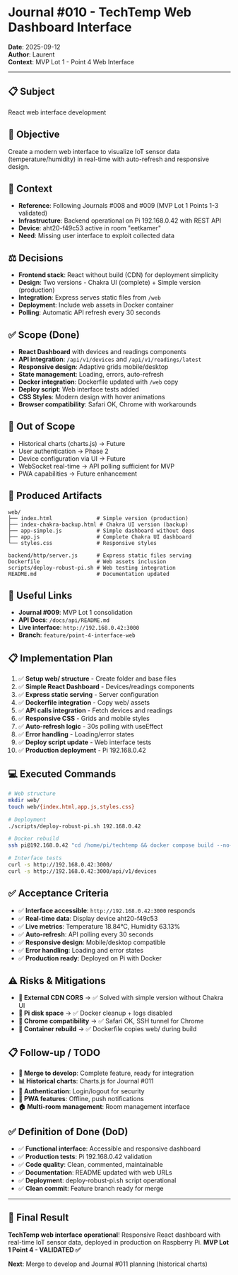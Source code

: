 # Journal #010 - TechTemp Web Dashboard Interface
**Date**: 2025-09-12  
**Author**: Laurent  
**Context**: MVP Lot 1 - Point 4 Web Interface

---

## 📋 **Subject**
React web interface development

## 🎯 **Objective**
Create a modern web interface to visualize IoT sensor data (temperature/humidity) in real-time with auto-refresh and responsive design.

## 📖 **Context**
- **Reference**: Following Journals #008 and #009 (MVP Lot 1 Points 1-3 validated)
- **Infrastructure**: Backend operational on Pi 192.168.0.42 with REST API
- **Device**: aht20-f49c53 active in room "eetkamer" 
- **Need**: Missing user interface to exploit collected data

## ⚖️ **Decisions**
- **Frontend stack**: React without build (CDN) for deployment simplicity
- **Design**: Two versions - Chakra UI (complete) + Simple version (production)
- **Integration**: Express serves static files from `/web`
- **Deployment**: Include web assets in Docker container
- **Polling**: Automatic API refresh every 30 seconds

## ✅ **Scope (Done)**
- **React Dashboard** with devices and readings components
- **API integration**: `/api/v1/devices` and `/api/v1/readings/latest`
- **Responsive design**: Adaptive grids mobile/desktop
- **State management**: Loading, errors, auto-refresh
- **Docker integration**: Dockerfile updated with `/web` copy
- **Deploy script**: Web interface tests added
- **CSS Styles**: Modern design with hover animations
- **Browser compatibility**: Safari OK, Chrome with workarounds

## 🚫 **Out of Scope**
- Historical charts (charts.js) → Future
- User authentication → Phase 2
- Device configuration via UI → Future  
- WebSocket real-time → API polling sufficient for MVP
- PWA capabilities → Future enhancement

## 📁 **Produced Artifacts**
```
web/
├── index.html              # Simple version (production)
├── index-chakra-backup.html # Chakra UI version (backup)
├── app-simple.js           # Simple dashboard without deps
├── app.js                  # Complete Chakra UI dashboard
└── styles.css              # Responsive styles

backend/http/server.js      # Express static files serving
Dockerfile                  # Web assets inclusion
scripts/deploy-robust-pi.sh # Web testing integration
README.md                   # Documentation updated
```

## 🔗 **Useful Links**
- **Journal #009**: MVP Lot 1 consolidation
- **API Docs**: `/docs/api/README.md`
- **Live interface**: `http://192.168.0.42:3000`
- **Branch**: `feature/point-4-interface-web`

## 📋 **Implementation Plan**
1. ✅ **Setup web/ structure** - Create folder and base files
2. ✅ **Simple React Dashboard** - Devices/readings components
3. ✅ **Express static serving** - Server configuration
4. ✅ **Dockerfile integration** - Copy web/ assets
5. ✅ **API calls integration** - Fetch devices and readings
6. ✅ **Responsive CSS** - Grids and mobile styles
7. ✅ **Auto-refresh logic** - 30s polling with useEffect
8. ✅ **Error handling** - Loading/error states
9. ✅ **Deploy script update** - Web interface tests
10. ✅ **Production deployment** - Pi 192.168.0.42

## 💻 **Executed Commands**
```bash
# Web structure
mkdir web/
touch web/{index.html,app.js,styles.css}

# Deployment 
./scripts/deploy-robust-pi.sh 192.168.0.42

# Docker rebuild
ssh pi@192.168.0.42 "cd /home/pi/techtemp && docker compose build --no-cache"

# Interface tests
curl -s http://192.168.0.42:3000/
curl -s http://192.168.0.42:3000/api/v1/devices
```

## ✅ **Acceptance Criteria**
- ✅ **Interface accessible**: `http://192.168.0.42:3000` responds  
- ✅ **Real-time data**: Display device aht20-f49c53
- ✅ **Live metrics**: Temperature 18.84°C, Humidity 63.13%
- ✅ **Auto-refresh**: API polling every 30 seconds
- ✅ **Responsive design**: Mobile/desktop compatible
- ✅ **Error handling**: Loading and error states
- ✅ **Production ready**: Deployed on Pi with Docker

## ⚠️ **Risks & Mitigations**
- **🔴 External CDN CORS** → ✅ Solved with simple version without Chakra UI
- **🔴 Pi disk space** → ✅ Docker cleanup + logs disabled  
- **🔴 Chrome compatibility** → ✅ Safari OK, SSH tunnel for Chrome
- **🔴 Container rebuild** → ✅ Dockerfile copies web/ during build

## 📋 **Follow-up / TODO**
- **🔄 Merge to develop**: Complete feature, ready for integration
- **📊 Historical charts**: Charts.js for Journal #011
- **🔐 Authentication**: Login/logout for security
- **📱 PWA features**: Offline, push notifications
- **🏠 Multi-room management**: Room management interface

## ✅ **Definition of Done (DoD)**
- ✅ **Functional interface**: Accessible and responsive dashboard
- ✅ **Production tests**: Pi 192.168.0.42 validation
- ✅ **Code quality**: Clean, commented, maintainable
- ✅ **Documentation**: README updated with web URLs
- ✅ **Deployment**: deploy-robust-pi.sh script operational
- ✅ **Clean commit**: Feature branch ready for merge

---

## 🎉 **Final Result**
**TechTemp web interface operational**! Responsive React dashboard with real-time IoT sensor data, deployed in production on Raspberry Pi. **MVP Lot 1 Point 4 - VALIDATED ✅**

**Next**: Merge to develop and Journal #011 planning (historical charts)
